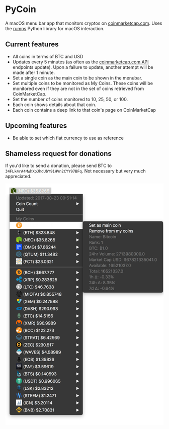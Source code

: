 # PyCoin
A macOS menu bar app that monitors cryptos on [coinmarketcap.com](https://coinmarketcap.com). Uses the [rumps](https://github.com/jaredks/rumps) Python library for macOS interaction.

## Current features
 - All coins in terms of BTC and USD
 - Updates every 5 minutes (as often as the [coinmarketcap.com API](https://coinmarketcap.com/api/) endpoints update). Upon a failure to update, another attempt will be made after 1 minute.
 - Set a single coin as the main coin to be shown in the menubar.
 - Set multiple coins to be monitored as My Coins. These coins will be monitored even if they are not in the set of coins retrieved from CoinMarketCap.
 - Set the number of coins monitored to 10, 25, 50, or 100.
 - Each coin shows details about that coin.
 - Each coin contains a deep link to that coin's page on CoinMarketCap

## Upcoming features
 - Be able to set which fiat currency to use as reference

## Shameless request for donations
If you'd like to send a donation, please send BTC to `34FLk4rA4MwhXpJhdUbY91HVn2CYY97BFq`. Not necessary but very much appreciated.

![](https://raw.githubusercontent.com/jonathanjsimon/pycoin/master/PyCoin.png)